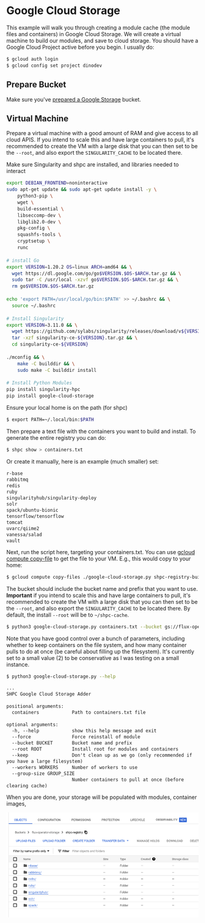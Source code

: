 # Google Cloud Storage

This example will walk you through creating a module cache (the module files and containers)
in Google Cloud Storage. We will create a virtual machine to build our modules, and save
to cloud storage. You should have a Google Cloud Project active before you begin.
I usually do:

```bash
$ gcloud auth login
$ gcloud config set project dinodev
```

## Prepare Bucket

Make sure you've [prepared a Google Storage](https://cloud.google.com/appengine/docs/legacy/standard/python/googlecloudstorageclient/setting-up-cloud-storage) bucket.

## Virtual Machine

Prepare a virtual machine with a good amount of RAM and give access to all cloud APIS.
If you intend to scale this and have large containers to pull, it's recommended to create the VM with a large disk
that you can then set to be the `--root`, and also export the `SINGULARITY_CACHE` to be located there.

Make sure Singularity and shpc are installed, and libraries needed to interact

```bash
export DEBIAN_FRONTEND=noninteractive
sudo apt-get update && sudo apt-get update install -y \
    python3-pip \
    wget \
    build-essential \
    libseccomp-dev \
    libglib2.0-dev \
    pkg-config \
    squashfs-tools \
    cryptsetup \
    runc

# install Go
export VERSION=1.20.2 OS=linux ARCH=amd64 && \
  wget https://dl.google.com/go/go$VERSION.$OS-$ARCH.tar.gz && \
  sudo tar -C /usr/local -xzvf go$VERSION.$OS-$ARCH.tar.gz && \
  rm go$VERSION.$OS-$ARCH.tar.gz

echo 'export PATH=/usr/local/go/bin:$PATH' >> ~/.bashrc && \
  source ~/.bashrc

# Install Singularity
export VERSION=3.11.0 && \
  wget https://github.com/sylabs/singularity/releases/download/v${VERSION}/singularity-ce-${VERSION}.tar.gz && \
  tar -xzf singularity-ce-${VERSION}.tar.gz && \
  cd singularity-ce-${VERSION}

./mconfig && \
    make -C builddir && \
    sudo make -C builddir install

# Install Python Modules
pip install singularity-hpc
pip install google-cloud-storage
```

Ensure your local home is on the path (for shpc)

```bash
$ export PATH=~/.local/bin:$PATH
```

Then prepare a text file with the containers you want to build and install.
To generate the entire registry you can do:

```bash
$ shpc show > containers.txt
```

Or create it manually, here is an example (much smaller) set:

```text
r-base
rabbitmq
redis
ruby
singularityhub/singularity-deploy
solr
spack/ubuntu-bionic
tensorflow/tensorflow
tomcat
uvarc/qiime2
vanessa/salad
vault
```

Next, run the script here, targeting your containers.txt. You can use [gcloud compute copy-file](https://cloud.google.com/sdk/gcloud/reference/compute/copy-files)
to get the file to your VM. E.g., this would copy to your home:

```bash
$ gcloud compute copy-files ./google-cloud-storage.py shpc-registry-builder:~/ --zone=us-central1-a
```

The bucket should include the bucket name and prefix that you want to use. **Important** if you intend to scale this
and have large containers to pull, it's recommended to create the VM with a large disk that you can then set to be the `--root`,
and also export the `SINGULARITY_CACHE` to be located there. By default, the install `--root` will be to `~/shpc-cache`.

```bash
$ python3 google-cloud-storage.py containers.txt --bucket gs://flux-operator-storage/shpc-registry
```

Note that you have good control over a bunch of parameters, including whether to keep containers on the file system,
and how many container pulls to do at once (be careful about filling up the filesystem). It's currently set to a small
value (2) to be conservative as I was testing on a small instance.

```bash
$ python3 google-cloud-storage.py --help
```
```console
...
SHPC Google Cloud Storage Adder

positional arguments:
  containers            Path to containers.txt file

optional arguments:
  -h, --help            show this help message and exit
  --force               Force reinstall of module
  --bucket BUCKET       Bucket name and prefix
  --root ROOT           Install root for modules and containers
  --keep                Don't clean up as we go (only recommended if you have a large filesystem)
  --workers WORKERS     Number of workers to use
  --group-size GROUP_SIZE
                        Number containers to pull at once (before clearing cache)
```

When you are done, your storage will be populated with modules, container images,

![img/storage.png](img/storage.png)
